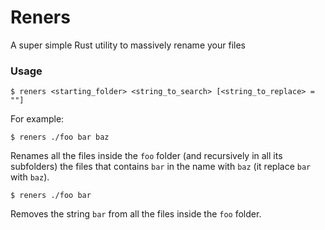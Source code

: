 # Reners

A super simple Rust utility to massively rename your files

### Usage

```
$ reners <starting_folder> <string_to_search> [<string_to_replace> = ""]
```

For example:

```
$ reners ./foo bar baz
```

Renames all the files inside the `foo` folder (and recursively in all its subfolders) the files  that contains `bar` in the name with `baz` (it replace `bar` with `baz`).


```
$ reners ./foo bar
```

Removes the string `bar` from all the files inside the `foo` folder.
